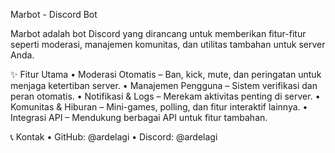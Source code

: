 Marbot - Discord Bot

Marbot adalah bot Discord yang dirancang untuk memberikan fitur-fitur seperti moderasi, manajemen komunitas, dan utilitas tambahan untuk server Anda.

✨ Fitur Utama
	•	Moderasi Otomatis – Ban, kick, mute, dan peringatan untuk menjaga ketertiban server.
	•	Manajemen Pengguna – Sistem verifikasi dan peran otomatis.
	•	Notifikasi & Logs – Merekam aktivitas penting di server.
	•	Komunitas & Hiburan – Mini-games, polling, dan fitur interaktif lainnya.
	•	Integrasi API – Mendukung berbagai API untuk fitur tambahan.


📞 Kontak
	•	GitHub: @ardelagi
	•	Discord: @ardelagi